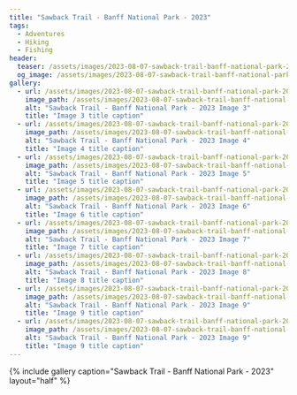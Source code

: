```yaml
---
title: "Sawback Trail - Banff National Park - 2023"
tags:
  - Adventures
  - Hiking
  - Fishing
header:
  teaser: /assets/images/2023-08-07-sawback-trail-banff-national-park-2023/img05.png
  og_image: /assets/images/2023-08-07-sawback-trail-banff-national-park-2023/img05.png
gallery:
  - url: /assets/images/2023-08-07-sawback-trail-banff-national-park-2023/img03.png
    image_path: /assets/images/2023-08-07-sawback-trail-banff-national-park-2023/img03.png
    alt: "Sawback Trail - Banff National Park - 2023 Image 3"
    title: "Image 3 title caption"
  - url: /assets/images/2023-08-07-sawback-trail-banff-national-park-2023/img04.png
    image_path: /assets/images/2023-08-07-sawback-trail-banff-national-park-2023/img04.png
    alt: "Sawback Trail - Banff National Park - 2023 Image 4"
    title: "Image 4 title caption"
  - url: /assets/images/2023-08-07-sawback-trail-banff-national-park-2023/img05.png
    image_path: /assets/images/2023-08-07-sawback-trail-banff-national-park-2023/img05.png
    alt: "Sawback Trail - Banff National Park - 2023 Image 5"
    title: "Image 5 title caption"
  - url: /assets/images/2023-08-07-sawback-trail-banff-national-park-2023/img06.png
    image_path: /assets/images/2023-08-07-sawback-trail-banff-national-park-2023/img06.png
    alt: "Sawback Trail - Banff National Park - 2023 Image 6"
    title: "Image 6 title caption"
  - url: /assets/images/2023-08-07-sawback-trail-banff-national-park-2023/img07.png
    image_path: /assets/images/2023-08-07-sawback-trail-banff-national-park-2023/img07.png
    alt: "Sawback Trail - Banff National Park - 2023 Image 7"
    title: "Image 7 title caption"
  - url: /assets/images/2023-08-07-sawback-trail-banff-national-park-2023/img08.png
    image_path: /assets/images/2023-08-07-sawback-trail-banff-national-park-2023/img08.png
    alt: "Sawback Trail - Banff National Park - 2023 Image 8"
    title: "Image 8 title caption"
  - url: /assets/images/2023-08-07-sawback-trail-banff-national-park-2023/img09.png
    image_path: /assets/images/2023-08-07-sawback-trail-banff-national-park-2023/img09.png
    alt: "Sawback Trail - Banff National Park - 2023 Image 9"
    title: "Image 9 title caption"
  - url: /assets/images/2023-08-07-sawback-trail-banff-national-park-2023/img09.png
    image_path: /assets/images/2023-08-07-sawback-trail-banff-national-park-2023/img14.png
    alt: "Sawback Trail - Banff National Park - 2023 Image 9"
    title: "Image 9 title caption"
---
```


{% include gallery caption="Sawback Trail - Banff National Park - 2023" layout="half" %}
